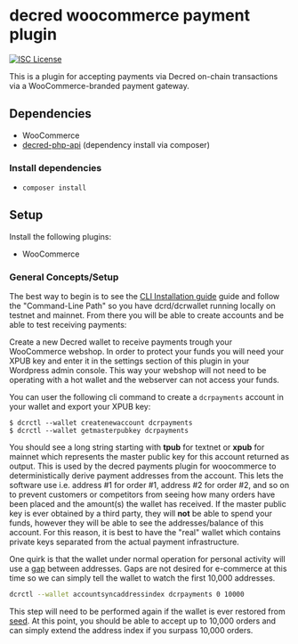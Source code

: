 decred woocommerce payment plugin
====

[![ISC License](https://img.shields.io/badge/license-ISC-blue.svg)](http://copyfree.org)


This is a plugin for accepting payments via Decred on-chain transactions via a WooCommerce-branded payment gateway.

## Dependencies

-   WooCommerce
-  [decred-php-api](https://github.com/decred/decred-php-api/) (dependency install via composer)

### Install dependencies

-   `composer install`

## Setup

Install the following plugins:

-   WooCommerce

### General Concepts/Setup

The best way to begin is to see the [CLI Installation guide](https://docs.decred.org/wallets/cli/cli-installation/)
guide and follow the "Command-Line Path" so you have dcrd/dcrwallet running locally on testnet and mainnet.
From there you will be able to create accounts and be able to test receiving payments:

Create a new Decred wallet to receive payments trough your WooCommerce webshop. In order to protect your funds
you will need your XPUB key and enter it in the settings section of this plugin in your Wordpress admin console.
This way your webshop will not need to be operating with a hot wallet and the webserver can not access your funds.

You can user the following cli command to create a `dcrpayments` account in your wallet and export your XPUB key:
```
$ dcrctl --wallet createnewaccount dcrpayments
$ dcrctl --wallet getmasterpubkey dcrpayments
```
You should see a long string starting with **tpub** for textnet or **xpub** for mainnet
 which represents the master public key for this account returned as output. 
This is used by the decred payments plugin for woocommerce to deterministically derive payment addresses from the
account.  This lets the software use i.e. address #1 for order #1, address #2
for order #2, and so on to prevent customers or competitors from seeing how many
orders have been placed and the amount(s) the wallet has received.  If the
master public key is ever obtained by a third party, they will **not** be able
to spend your funds, however they will be able to see the addresses/balance of
this account.  For this reason, it is best to have the "real" wallet which
contains private keys separated from the actual payment infrastructure.

One quirk is that the wallet under normal operation for personal activity will
use a [gap](https://github.com/bitcoin/bips/blob/master/bip-0044.mediawiki)
between addresses.  Gaps are not desired for e-commerce at this time so we can
simply tell the wallet to watch the first 10,000 addresses.

```bash no-highlight
dcrctl --wallet accountsyncaddressindex dcrpayments 0 10000
```

This step will need to be performed again if the wallet is ever restored from
[seed](https://docs.decred.org/faq/wallets-and-seeds/).  At this point, you
should be able to accept up to 10,000 orders and can simply extend the address
index if you surpass 10,000 orders.
